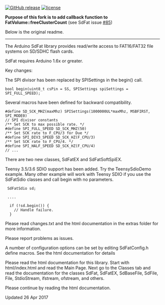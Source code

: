 [![GitHub release](https://img.shields.io/github/release/eez-open/SdFat.svg)](https://github.com/eez-open/SdFat/releases)
[![license](https://img.shields.io/github/license/eez-open/SdFat.svg)](https://github.com/eez-open/SdFat/blob/master/LICENSE.md)

**Purpose of this fork is to add callback function to FatVolume::freeClusterCount** (see SdFat issue [#85](https://github.com/greiman/SdFat/issues/85))

Below is the original readme.

--------------

The Arduino SdFat library provides read/write access to FAT16/FAT32
file systems on SD/SDHC flash cards.

SdFat requires Arduino 1.6x or greater.

Key changes:

The SPI divisor has been replaced by SPISettings in the begin() call.

```
bool begin(uint8_t csPin = SS, SPISettings spiSettings = SPI_FULL_SPEED);
```

Several macros have been defined for backward compatibility.

```
#define SD_SCK_MHZ(maxMhz) SPISettings(1000000UL*maxMhz, MSBFIRST, SPI_MODE0)
// SPI divisor constants
/** Set SCK to max possible rate. */
#define SPI_FULL_SPEED SD_SCK_MHZ(50)
/** Set SCK rate to F_CPU/3 for Due */
#define SPI_DIV3_SPEED SD_SCK_HZ(F_CPU/3)
/** Set SCK rate to F_CPU/4. */
#define SPI_HALF_SPEED SD_SCK_HZ(F_CPU/4)
// ...
```

There are two new classes, SdFatEX and SdFatSoftSpiEX.

Teensy 3.5/3.6 SDIO support has been added.  Try the TeensySdioDemo example.
Many other example will work with Teensy SDIO if you use the SdFatSdio classes
and call begin with no parameters.

```
 SdFatSdio sd;

 ....

  if (!sd.begin()) {
    // Handle failure.
  }

```
Please read changes.txt and the html documentation in the extras folder for more information.

Please report problems as issues.

A number of configuration options can be set by editing SdFatConfig.h
define macros.  See the html documentation for details

Please read the html documentation for this library.  Start with
html/index.html and read the Main Page.  Next go to the Classes tab and
read the documentation for the classes SdFat, SdFatEX, SdBaseFile,
SdFile, File, StdioStream, ifstream, ofstream, and others.

Please continue by reading the html documentation.

Updated 26 Apr 2017
